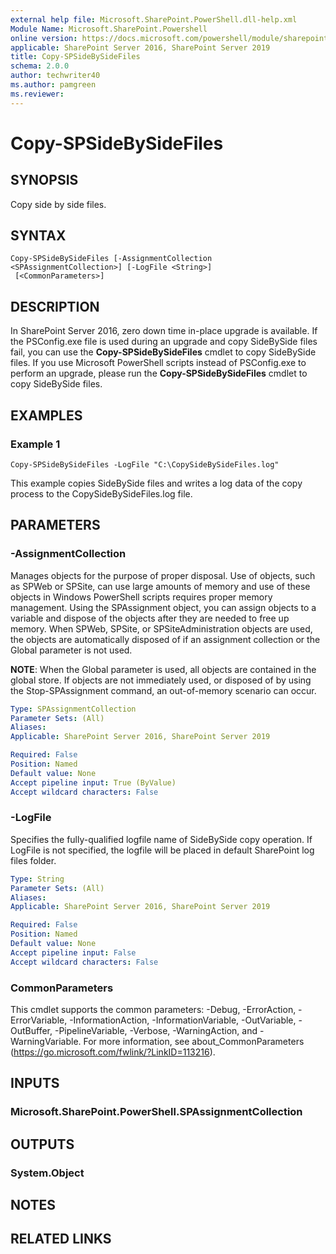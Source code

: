 ```yaml
---
external help file: Microsoft.SharePoint.PowerShell.dll-help.xml
Module Name: Microsoft.SharePoint.Powershell
online version: https://docs.microsoft.com/powershell/module/sharepoint-server/copy-spsidebysidefiles
applicable: SharePoint Server 2016, SharePoint Server 2019
title: Copy-SPSideBySideFiles
schema: 2.0.0
author: techwriter40
ms.author: pamgreen
ms.reviewer:
---
```


# Copy-SPSideBySideFiles

## SYNOPSIS
Copy side by side files.

## SYNTAX

```
Copy-SPSideBySideFiles [-AssignmentCollection <SPAssignmentCollection>] [-LogFile <String>]
 [<CommonParameters>]
```

## DESCRIPTION
In SharePoint Server 2016, zero down time in-place upgrade is available. If the PSConfig.exe file is used during an upgrade and copy SideBySide files fail, you can use the **Copy-SPSideBySideFiles** cmdlet to copy SideBySide files. If you use Microsoft PowerShell scripts instead of PSConfig.exe to perform an upgrade, please run the **Copy-SPSideBySideFiles** cmdlet to copy SideBySide files.

## EXAMPLES

### Example 1 
```
Copy-SPSideBySideFiles -LogFile "C:\CopySideBySideFiles.log"
```

This example copies SideBySide files and writes a log data of the copy process to the CopySideBySideFiles.log file.

## PARAMETERS

### -AssignmentCollection
Manages objects for the purpose of proper disposal. Use of objects, such as SPWeb or SPSite, can use large amounts of memory and use of these objects in Windows PowerShell scripts requires proper memory management. Using the SPAssignment object, you can assign objects to a variable and dispose of the objects after they are needed to free up memory. When SPWeb, SPSite, or SPSiteAdministration objects are used, the objects are automatically disposed of if an assignment collection or the Global parameter is not used.

**NOTE**: When the Global parameter is used, all objects are contained in the global store. If objects are not immediately used, or disposed of by using the Stop-SPAssignment command, an out-of-memory scenario can occur.

```yaml
Type: SPAssignmentCollection
Parameter Sets: (All)
Aliases: 
Applicable: SharePoint Server 2016, SharePoint Server 2019

Required: False
Position: Named
Default value: None
Accept pipeline input: True (ByValue)
Accept wildcard characters: False
```

### -LogFile
Specifies the fully-qualified logfile name of SideBySide copy operation. If LogFile is not specified, the logfile will be placed in default SharePoint log files folder.

```yaml
Type: String
Parameter Sets: (All)
Aliases: 
Applicable: SharePoint Server 2016, SharePoint Server 2019

Required: False
Position: Named
Default value: None
Accept pipeline input: False
Accept wildcard characters: False
```

### CommonParameters
This cmdlet supports the common parameters: -Debug, -ErrorAction, -ErrorVariable, -InformationAction, -InformationVariable, -OutVariable, -OutBuffer, -PipelineVariable, -Verbose, -WarningAction, and -WarningVariable. For more information, see about_CommonParameters (https://go.microsoft.com/fwlink/?LinkID=113216).

## INPUTS

### Microsoft.SharePoint.PowerShell.SPAssignmentCollection

## OUTPUTS

### System.Object

## NOTES

## RELATED LINKS

